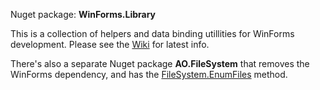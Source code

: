 Nuget package: **WinForms.Library**

This is a collection of helpers and data binding utillities for WinForms development. Please see the [Wiki](https://github.com/adamosoftware/WinForms.Library/wiki) for latest info.

There's also a separate Nuget package **AO.FileSystem** that removes the WinForms dependency, and has the [FileSystem.EnumFiles](https://github.com/adamosoftware/WinForms.Library/blob/master/WinForms.Library/FileSystem_DotNetSearch.cs#L26) method.
